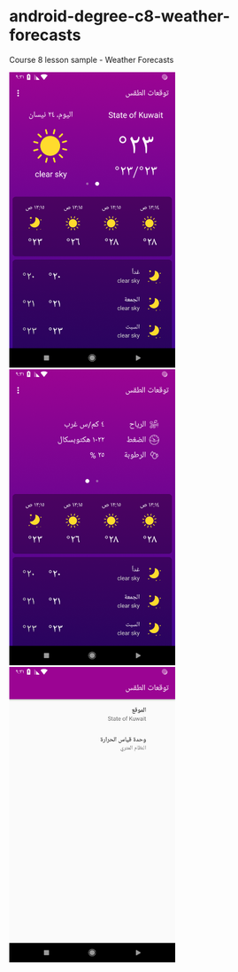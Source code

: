 # android-degree-c8-weather-forecasts
Course 8 lesson sample - Weather Forecasts

<img src="screenshots/Screenshot_1556087479.png" width="300"> <img src="screenshots/Screenshot_1556087483.png" width="300"> <img src="screenshots/Screenshot_1556087493.png" width="300">



